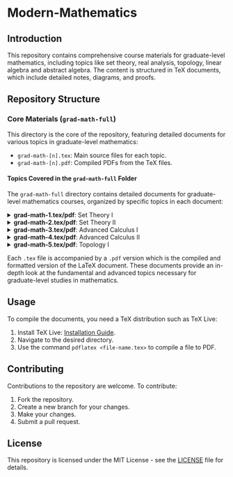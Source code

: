 # Modern-Mathematics

## Introduction

This repository contains comprehensive course materials for graduate-level mathematics, including topics like set theory, real analysis, topology, linear algebra and abstract algebra. The content is structured in TeX documents, which include detailed notes, diagrams, and proofs.

## Repository Structure

### Core Materials (`grad-math-full`)
This directory is the core of the repository, featuring detailed documents for various topics in graduate-level mathematics:
- `grad-math-[n].tex`: Main source files for each topic.
- `grad-math-[n].pdf`: Compiled PDFs from the TeX files.

#### Topics Covered in the `grad-math-full` Folder

The `grad-math-full` directory contains detailed documents for graduate-level mathematics courses, organized by specific topics in each document:
<details>
<summary><strong>grad-math-1.tex/pdf</strong>: Set Theory I</summary>
<ul>
<li>Set, Power Set, Cartesian Product</li>
<li>Union, Intersection, Complement</li>
<li>Function, Image, Pre-image</li>
<li>Injection, Surjection, Bijection</li>
<li>Axiom of Choice</li>
</ul>
</details>

<details>
<summary><strong>grad-math-2.tex/pdf</strong>: Set Theory II</summary>
<ul>
<li>Relation, Equivalence Relation</li>
<li>Equivalence Class, Partition</li>
</ul>
</details>

<details>
<summary><strong>grad-math-3.tex/pdf</strong>: Advanced Calculus I</summary>
<ul>
<li>Boundedness, Supremum and Infimum</li>
<li>Least Upper Bound Property (Completeness Axiom)</li>
<li>Well-Ordering Principle and Mathematical Induction</li>
<li>Archimedean Property</li>
</ul>
</details>

<details>
<summary><strong>grad-math-4.tex/pdf</strong>: Advanced Calculus II</summary>
<ul>
<li>Convergence of Sequences</li>
<li>Inequality Rule for Absolute Values</li>
<li>Limit Theorem (Algebraic Property of Limit of Sequence)</li>
</ul>
</details>

<details>
<summary><strong>grad-math-5.tex/pdf</strong>: Topology I</summary>
<ul>
<li>Topology; Topological Space</li>
<li>Open Set</li>
<li>Continuous Mapping</li>
<li>Distance Function; Metric Topology</li>
</ul>
</details>

Each `.tex` file is accompanied by a `.pdf` version which is the compiled and formatted version of the LaTeX document. These documents provide an in-depth look at the fundamental and advanced topics necessary for graduate-level studies in mathematics.

<!--
### Supplementary Materials
- `abstract-algebra/`: Additional notes and resources on abstract algebra.
- `chapter/`: Chapter-wise breakdown of topics.
- `code/`: Example codes, primarily in SageMath, for computational mathematics.
- `preamble/`, `tikz/`, and other directories: Contain various support files like LaTeX preamble settings, TikZ diagrams, custom LaTeX commands, and theorem environments.

### Practice and Examples
- `tikz/`: Extensive examples of mathematical diagrams created using TikZ.
- `latex-practice.tex`: A document to practice LaTeX skills.

### Documentation
- `README.md`: This file.
- `LICENSE`: Licensing information for the use of this repository.
-->

## Usage

To compile the documents, you need a TeX distribution such as TeX Live:
1. Install TeX Live: [Installation Guide](https://www.tug.org/texlive/acquire.html).
2. Navigate to the desired directory.
3. Use the command `pdflatex <file-name.tex>` to compile a file to PDF.

## Contributing

Contributions to the repository are welcome. To contribute:
1. Fork the repository.
2. Create a new branch for your changes.
3. Make your changes.
4. Submit a pull request.

## License

This repository is licensed under the MIT License - see the [LICENSE](LICENSE) file for details.